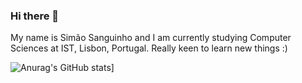 ### Hi there 👋

My name is Simão Sanguinho and I am currently studying Computer Sciences at IST, Lisbon, Portugal.
Really keen to learn new things :)

![Anurag's GitHub stats](https://github-readme-stats.vercel.app/api?username=simaosanguinho)]
